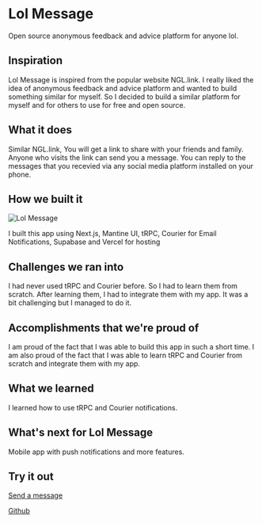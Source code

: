 # Lol Message

Open source anonymous feedback and advice platform for anyone lol.

## Inspiration

Lol Message is inspired from the popular website NGL.link. I really liked the idea of anonymous feedback and advice platform and    wanted to build something similar for myself.
So I decided to build a similar platform for myself and for others to use for free and open source.

## What it does

Similar NGL.link, You will get a link to share with your friends and family. Anyone who visits the link can send you a message. You can reply to the messages that you recevied via any social media platform installed on your phone.

## How we built it

![Lol Message](https://i.imgur.com/KJUMxkK.png)

I built this app using Next.js, Mantine UI, tRPC, Courier for Email Notifications, Supabase and Vercel for hosting

## Challenges we ran into

I had never used tRPC and Courier before. So I had to learn them from scratch. After learning them, I had to integrate them with my app. It was a bit challenging but I managed to do it.

## Accomplishments that we're proud of

I am proud of the fact that I was able to build this app in such a short time. I am also proud of the fact that I was able to learn tRPC and Courier from scratch and integrate them with my app.

## What we learned

I learned how to use tRPC and Courier notifications.

## What's next for Lol Message

Mobile app with push notifications and more features.

## Try it out

[Send a message](https://lol-message.vercel.app/u/n4ze3m)

[Github](https://github.com/n4ze3m/lol)

